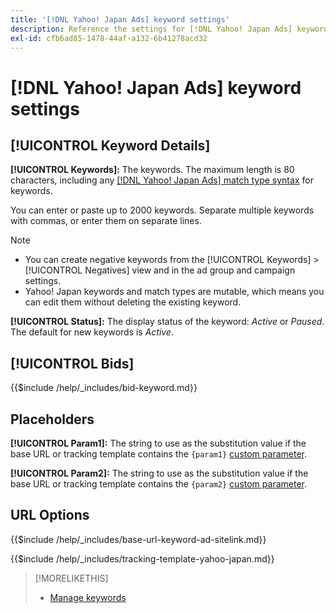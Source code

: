 ```yaml
---
title: '[!DNL Yahoo! Japan Ads] keyword settings'
description: Reference the settings for [!DNL Yahoo! Japan Ads] keywords.
exl-id: cfb6ad85-1478-44af-a132-6b41278acd32
---
```

# [!DNL Yahoo! Japan Ads] keyword settings

## [!UICONTROL Keyword Details]

**[!UICONTROL Keywords]:** The keywords. The maximum length is 80 characters, including any [[!DNL Yahoo! Japan Ads] match type syntax](https://ads-help.yahoo.co.jp/yahooads/ss/articledetail?lan=en&aid=27) for keywords.

You can enter or paste up to 2000 keywords. Separate multiple keywords with commas, or enter them on separate lines.

>[!NOTE]
>
>* You can create negative keywords from the [!UICONTROL Keywords] > [!UICONTROL Negatives] view and in the ad group and campaign settings.
>* Yahoo! Japan keywords and match types are mutable, which means you can edit them without deleting the existing keyword.

**[!UICONTROL Status]:** The display status of the keyword: *Active* or *Paused*. The default for new keywords is *Active*.

## [!UICONTROL Bids]

<!-- **[!UICONTROL Bid]:** -->

{{$include /help/_includes/bid-keyword.md}}

## Placeholders

**[!UICONTROL Param1]:** The string to use as the substitution value if the base URL or tracking template contains the `{param1}` [custom parameter](https://ads-help.yahoo-net.jp/s/article/H000044803?language=en_US).

**[!UICONTROL Param2]:** The string to use as the substitution value if the base URL or tracking template contains the `{param2}` [custom parameter](https://ads-help.yahoo-net.jp/s/article/H000044803?language=en_US).

## URL Options

<!-- **[!UICONTROL Base URl]:** -->

{{$include /help/_includes/base-url-keyword-ad-sitelink.md}}

<!-- **[!UICONTROL Tracking Template]:** -->

{{$include /help/_includes/tracking-template-yahoo-japan.md}}

>[!MORELIKETHIS]
>
>* [Manage keywords](/help/search-social-commerce/campaign-management/campaigns/keyword-manage.md)
